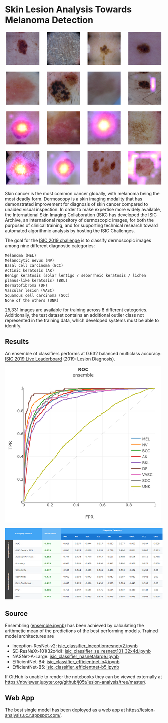 # Skin Lesion Analysis Towards Melanoma Detection 
![Sample images](https://github.com/j05t/lesion-analysis/blob/master/sample_images.png)

Skin cancer is the most common cancer globally, with melanoma being the most deadly form. Dermoscopy is a skin imaging modality that has demonstrated improvement for diagnosis of skin cancer compared to unaided visual inspection. In order to make expertise more widely available, the International Skin Imaging Collaboration (ISIC) has developed the ISIC Archive, an international repository of dermoscopic images, for both the purposes of clinical training, and for supporting technical research toward automated algorithmic analysis by hosting the ISIC Challenges. 

The goal for the [ISIC 2019 challenge](https://challenge2019.isic-archive.com/) is to classify dermoscopic images among nine different diagnostic categories:

    Melanoma (MEL)
    Melanocytic nevus (NV)
    Basal cell carcinoma (BCC)
    Actinic keratosis (AK)
    Benign keratosis (solar lentigo / seborrheic keratosis / lichen planus-like keratosis) (BKL)
    Dermatofibroma (DF)
    Vascular lesion (VASC)
    Squamous cell carcinoma (SCC)
    None of the others (UNK)

25,331 images are available for training across 8 different categories. Additionally, the test dataset contains an additional outlier class not represented in the training data, which developed systems must be able to identify.

## Results
An ensemble of classifiers performs at 0.632 balanced multiclass accuracy: [ISIC 2019 Live Leaderboard](https://challenge2019.isic-archive.com/live-leaderboard.html) (2019: Lesion Diagnosis).

![ROC](https://github.com/j05t/lesion-analysis/blob/master/roc.png)

![ROC](https://github.com/j05t/lesion-analysis/blob/master/metrics.png)

## Source
Ensembling ([ensemble.ipynb](ensemble.ipynb)) has been achieved by calculating the arithmetic mean of the predictions of the best performing models. Trained model architectures are 
* Inception-ResNet-v2: [isic_classifier_inceptionresnetv2.ipynb](isic_classifier_inceptionresnetv2.ipynb)
* SE-ResNeXt-101(32x4d): [isic_classifier_se_resnext101_32x4d.ipynb](isic_classifier_se_resnext101_32x4d.ipynb)
* NASNet-A-Large: [isic_classifier_nasnetalarge.ipynb](isic_classifier_nasnetalarge.ipynb)
* EfficientNet-B4: [isic_classifier_efficientnet-b4.ipynb](isic_classifier_efficientnet-b4.ipynb)
* EfficientNet-B5: [isic_classifier_efficientnet-b5.ipynb](isic_classifier_efficientnet-b5.ipynb)

If GitHub is unable to render the notebooks they can be viewed externally at https://nbviewer.jupyter.org/github/j05t/lesion-analysis/tree/master/.

## Web App
The best single model has been deployed as a web app at https://lesion-analysis.uc.r.appspot.com/.
